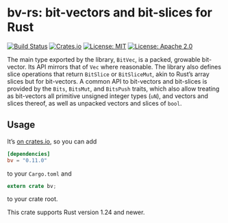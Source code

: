 # bv-rs: bit-vectors and bit-slices for Rust

[![Build Status](https://travis-ci.org/tov/bv-rs.svg?branch=master)](https://travis-ci.org/tov/bv-rs)
[![Crates.io](https://img.shields.io/crates/v/bv.svg?maxAge=2592000)](https://crates.io/crates/bv)
[![License: MIT](https://img.shields.io/badge/license-MIT-blue.svg)](LICENSE-MIT)
[![License: Apache 2.0](https://img.shields.io/badge/license-Apache_2.0-blue.svg)](LICENSE-APACHE)

The main type exported by the library, `BitVec`, is a packed, growable
bit-vector. Its API mirrors that of `Vec` where reasonable. The library
also defines slice operations that return `BitSlice` or `BitSliceMut`,
akin to Rust’s array slices but for bit-vectors. A common API to
bit-vectors and bit-slices is provided by the `Bits`, `BitsMut`, and
`BitsPush` traits, which also allow treating as bit-vectors all primitive 
unsigned integer types (`uN`), and vectors and slices thereof, as well
as unpacked vectors and slices of `bool`.

## Usage

It’s [on crates.io](https://crates.io/crates/bv), so you can add

```toml
[dependencies]
bv = "0.11.0"
```

to your `Cargo.toml` and

```rust
extern crate bv;
```

to your crate root.

This crate supports Rust version 1.24 and newer.
